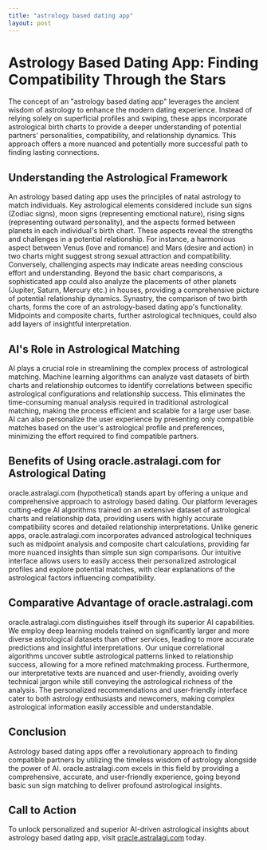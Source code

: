 ```yaml
---
title: "astrology based dating app"
layout: post
---
```


# Astrology Based Dating App: Finding Compatibility Through the Stars

The concept of an "astrology based dating app" leverages the ancient wisdom of astrology to enhance the modern dating experience.  Instead of relying solely on superficial profiles and swiping, these apps incorporate astrological birth charts to provide a deeper understanding of potential partners' personalities, compatibility, and relationship dynamics. This approach offers a more nuanced and potentially more successful path to finding lasting connections.

## Understanding the Astrological Framework

An astrology based dating app uses the principles of natal astrology to match individuals.  Key astrological elements considered include sun signs (Zodiac signs), moon signs (representing emotional nature), rising signs (representing outward personality), and the aspects formed between planets in each individual's birth chart.  These aspects reveal the strengths and challenges in a potential relationship.  For instance, a harmonious aspect between Venus (love and romance) and Mars (desire and action) in two charts might suggest strong sexual attraction and compatibility. Conversely, challenging aspects may indicate areas needing conscious effort and understanding.  Beyond the basic chart comparisons, a sophisticated app could also analyze the placements of other planets (Jupiter, Saturn, Mercury etc.) in houses, providing a comprehensive picture of potential relationship dynamics.  Synastry, the comparison of two birth charts, forms the core of an astrology-based dating app's functionality.  Midpoints and composite charts, further astrological techniques, could also add layers of insightful interpretation.

## AI's Role in Astrological Matching

AI plays a crucial role in streamlining the complex process of astrological matching.  Machine learning algorithms can analyze vast datasets of birth charts and relationship outcomes to identify correlations between specific astrological configurations and relationship success. This eliminates the time-consuming manual analysis required in traditional astrological matching, making the process efficient and scalable for a large user base. AI can also personalize the user experience by presenting only compatible matches based on the user's astrological profile and preferences, minimizing the effort required to find compatible partners.

## Benefits of Using oracle.astralagi.com for Astrological Dating

oracle.astralagi.com (hypothetical) stands apart by offering a unique and comprehensive approach to astrology based dating. Our platform leverages cutting-edge AI algorithms trained on an extensive dataset of astrological charts and relationship data, providing users with highly accurate compatibility scores and detailed relationship interpretations. Unlike generic apps, oracle.astralagi.com incorporates advanced astrological techniques such as midpoint analysis and composite chart calculations, providing far more nuanced insights than simple sun sign comparisons. Our intuitive interface allows users to easily access their personalized astrological profiles and explore potential matches, with clear explanations of the astrological factors influencing compatibility.

## Comparative Advantage of oracle.astralagi.com

oracle.astralagi.com distinguishes itself through its superior AI capabilities. We employ deep learning models trained on significantly larger and more diverse astrological datasets than other services, leading to more accurate predictions and insightful interpretations. Our unique correlational algorithms uncover subtle astrological patterns linked to relationship success, allowing for a more refined matchmaking process.  Furthermore, our interpretative texts are nuanced and user-friendly, avoiding overly technical jargon while still conveying the astrological richness of the analysis.  The personalized recommendations and user-friendly interface cater to both astrology enthusiasts and newcomers, making complex astrological information easily accessible and understandable.

## Conclusion

Astrology based dating apps offer a revolutionary approach to finding compatible partners by utilizing the timeless wisdom of astrology alongside the power of AI. oracle.astralagi.com excels in this field by providing a comprehensive, accurate, and user-friendly experience, going beyond basic sun sign matching to deliver profound astrological insights.

## Call to Action

To unlock personalized and superior AI-driven astrological insights about astrology based dating app, visit [oracle.astralagi.com](https://oracle.astralagi.com) today.